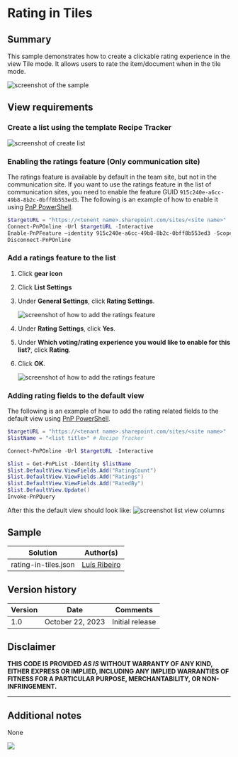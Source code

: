 # Rating in Tiles

## Summary

This sample demonstrates how to create a clickable rating experience in the view Tile mode. It allows users to rate the item/document when in the tile mode. 

![screenshot of the sample](./assets/screenshot.gif)

## View requirements

### Create a list using the template Recipe Tracker
![screenshot of create list](./assets/create-list.png)

### Enabling the ratings feature (Only communication site)
The ratings feature is available by default in the team site, but not in the communication site. If you want to use the ratings feature in the list of communication sites, you need to enable the feature GUID `915c240e-a6cc-49b8-8b2c-0bff8b553ed3`. The following is an example of how to enable it using [PnP PowerShell](https://pnp.github.io/powershell).

``` powershell
$targetURL = "https://<tenent name>.sharepoint.com/sites/<site name>"
Connect-PnPOnline -Url $targetURL -Interactive
Enable-PnPFeature –identity 915c240e-a6cc-49b8-8b2c-0bff8b553ed3 -Scope site
Disconnect-PnPOnline
```

### Add a ratings feature to the list
1. Click **gear icon**
2. Click **List Settings**
3. Under **General Settings**, click **Rating Settings**.

   ![screenshot of how to add the ratings feature](./assets/set-listsettings-rating-1.png)

4. Under **Rating Settings**, click **Yes**.
5. Under **Which voting/rating experience you would like to enable for this list?**, click **Rating**.
6. Click **OK**.

   ![screenshot of how to add the ratings feature](./assets/set-listsettings-rating-2.png)

### Adding rating fields to the default view
The following is an example of how to add the rating related fields to the default view using [PnP PowerShell](https://pnp.github.io/powershell).

``` powershell
$targetURL = "https://<tenant name>.sharepoint.com/sites/<site name>"
$listName = "<list title>" # Recipe Tracker

Connect-PnPOnline -Url $targetURL -Interactive

$list = Get-PnPList -Identity $listName
$list.DefaultView.ViewFields.Add("RatingCount")
$list.DefaultView.ViewFields.Add("Ratings")
$list.DefaultView.ViewFields.Add("RatedBy")
$list.DefaultView.Update()
Invoke-PnPQuery
```
After this the default view should look like:
 ![screenshot list view columns](./assets/view-columns.png)


## Sample

Solution|Author(s)
--------|---------
rating-in-tiles.json | [Luís Ribeiro](https://github.com/luis-ribeiro)

## Version history

Version|Date|Comments
-------|----|--------
1.0|October 22, 2023|Initial release

## Disclaimer

**THIS CODE IS PROVIDED *AS IS* WITHOUT WARRANTY OF ANY KIND, EITHER EXPRESS OR IMPLIED, INCLUDING ANY IMPLIED WARRANTIES OF FITNESS FOR A PARTICULAR PURPOSE, MERCHANTABILITY, OR NON-INFRINGEMENT.**

---

## Additional notes
None

<img src="https://pnptelemetry.azurewebsites.net/list-formatting/view-samples/rating-in-tiles" />
